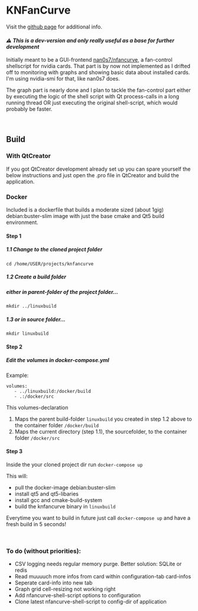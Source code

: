 # KNFanCurve

Visit the [github page](https://jackleemmerdeur.github.io/knfancurve/) for additional info.

#### <em>⚠️ This is a dev-version and only really useful as a base for further development</em>

Initially meant to be a GUI-frontend [nan0s7/nfancurve](https://github.com/nan0s7/nfancurve), a fan-control shellscript for nvidia cards. That part is by now not implemented as I drifted off to monitoring with graphs and showing basic data about installed cards. I'm using nvidia-smi for that, like nan0s7 does.

The graph part is nearly done and I plan to tackle the fan-control part either by executing the logic of the shell script with Qt process-calls in a long running thread OR just executing the original shell-script, which would probably be faster.

<br>

## Build

### With QtCreator

If you got QtCreator development already set up you can spare yourself the below instructions and just open the .pro file in QtCreator and build the application.

### Docker

Included is a dockerfile that builds a moderate sized (about 1gig) debian:buster-slim image with just the base cmake and Qt5 build environment. 

#### Step 1

##### 1.1 Change to the cloned project folder
`cd /home/USER/projects/knfancurve`

##### 1.2 Create a build folder
##### either in parent-folder of the project folder...
`mkdir ../linuxbuild`

##### 1.3 or in source folder... 
`mkdir linuxbuild`


#### Step 2

##### Edit the volumes in docker-compose.yml

Example:

```
volumes:
   - ../linuxbuild:/docker/build
   - .:/docker/src

```

This volumes-declaration

1. Maps the parent build-folder `linuxbuild` you created
in step 1.2 above to the container folder `/docker/build`
2. Maps the current directory (step 1.1), the sourcefolder,
to the container folder `/docker/src`    

#### Step 3
Inside the your cloned project dir run
`docker-compose up`

This will:
* pull the docker-image debian:buster-slim 
* install qt5 and qt5-libaries
* install gcc and cmake-build-system 
* build the knfancurve binary in `linuxbuild`

Everytime you want to build in future just call `docker-compose up` and have a fresh build in 5 seconds!
 
<br>

### To do (without priorities):

* CSV logging needs regular memory purge. Better solution: SQLite or redis  
* Read muuuuch more infos from card within configuration-tab card-infos
* Seperate card-info into new tab
* Graph grid cell-resizing not working right
* Add nfancurve-shell-script options to configuration
* Clone latest nfancurve-shell-script to config-dir of application
